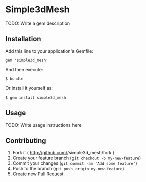 # Simple3dMesh

TODO: Write a gem description

## Installation

Add this line to your application's Gemfile:

    gem 'simple3d_mesh'

And then execute:

    $ bundle

Or install it yourself as:

    $ gem install simple3d_mesh

## Usage

TODO: Write usage instructions here

## Contributing

1. Fork it ( http://github.com/<my-github-username>/simple3d_mesh/fork )
2. Create your feature branch (`git checkout -b my-new-feature`)
3. Commit your changes (`git commit -am 'Add some feature'`)
4. Push to the branch (`git push origin my-new-feature`)
5. Create new Pull Request
